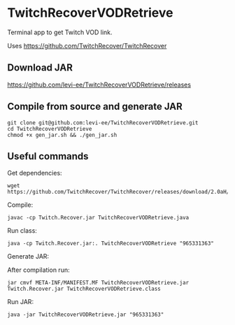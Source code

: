 # TwitchRecoverVODRetrieve

Terminal app to get Twitch VOD link.

Uses https://github.com/TwitchRecover/TwitchRecover

## Download JAR

https://github.com/levi-ee/TwitchRecoverVODRetrieve/releases

## Compile from source and generate JAR

```
git clone git@github.com:levi-ee/TwitchRecoverVODRetrieve.git
cd TwitchRecoverVODRetrieve
chmod +x gen_jar.sh && ./gen_jar.sh
```

## Useful commands

Get dependencies:

```
wget https://github.com/TwitchRecover/TwitchRecover/releases/download/2.0aH/Twitch.Recover.jar
```

Compile:

```
javac -cp Twitch.Recover.jar TwitchRecoverVODRetrieve.java
```

Run class:

```
java -cp Twitch.Recover.jar:. TwitchRecoverVODRetrieve "965331363"
```

Generate JAR:

After compilation run:

```
jar cmvf META-INF/MANIFEST.MF TwitchRecoverVODRetrieve.jar Twitch.Recover.jar TwitchRecoverVODRetrieve.class
```


Run JAR:

```
java -jar TwitchRecoverVODRetrieve.jar "965331363"
```